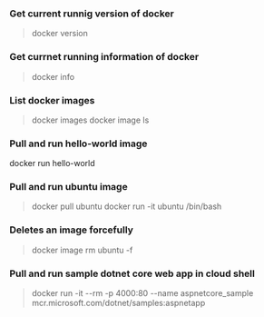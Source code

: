 ### Get current runnig version of docker
> docker version 

### Get currnet running information of docker
> docker info

### List docker images
> docker images
> docker image ls

### Pull and run hello-world image
docker run hello-world

### Pull and run ubuntu image
> docker pull ubuntu
> docker run -it ubuntu /bin/bash

### Deletes an image forcefully
> docker image rm ubuntu -f

### Pull and run sample dotnet core web app in cloud shell
> docker run -it --rm -p 4000:80 --name aspnetcore_sample mcr.microsoft.com/dotnet/samples:aspnetapp
